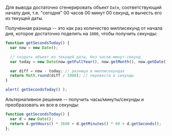 Для вывода достаточно сгенерировать объект `Date`, соответствующий началу дня, т.е. "сегодня" 00 часов 00 минут 00 секунд, и вычесть его из текущей даты.

Полученная разница -- это как раз количество миллисекунд от начала дня, которое достаточно поделить на `1000`, чтобы получить секунды:

```js run
function getSecondsToday() {
  var now = new Date();

  // создать объект из текущей даты, без часов-минут-секунд
  var today = new Date(now.getFullYear(), now.getMonth(), now.getDate());

  var diff = now - today; // разница в миллисекундах
  return Math.round(diff / 1000); // перевести в секунды
}

alert( getSecondsToday() );
```

Альтернативное решение -- получить часы/минуты/секунды и преобразовать их все в секунды:

```js run
function getSecondsToday() {
  var d = new Date();
  return d.getHours() * 3600 + d.getMinutes() * 60 + d.getSeconds();
};
```
